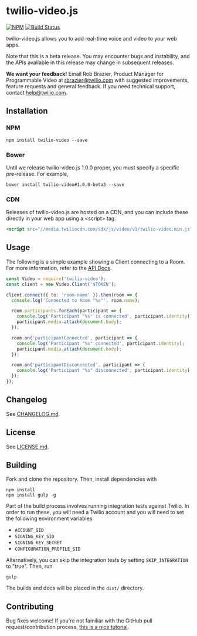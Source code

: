 twilio-video.js
===============

[![NPM](https://img.shields.io/npm/v/twilio-video.svg)](https://www.npmjs.com/package/twilio-video) [![Build Status](https://travis-ci.org/twilio/twilio-video.js.svg?branch=master)](https://travis-ci.org/twilio/twilio-video.js)

twilio-video.js allows you to add real-time voice and video to your web apps.

Note that this is a beta release. You may encounter bugs and instability, and
the APIs available in this release may change in subsequent releases.

**We want your feedback!** Email Rob Brazier, Product Manager for Programmable
Video at [rbrazier@twilio.com](mailto:rbrazier@twilio.com) with suggested
improvements, feature requests and general feedback. If you need technical
support, contact [help@twilio.com](mailto:help@twilio.com).

Installation
------------

### NPM

```
npm install twilio-video --save
```

### Bower

Until we release twilio-video.js 1.0.0 proper, you must specify a specific
pre-release. For example,

```
bower install twilio-video#1.0.0-beta3 --save
```

### CDN

Releases of twilio-video.js are hosted on a CDN, and you can include these
directly in your web app using a &lt;script&gt; tag.

```html
<script src="//media.twiliocdn.com/sdk/js/video/v1/twilio-video.min.js"></script>
```

Usage
-----

The following is a simple example showing a Client connecting to a Room. For
more information, refer to the
[API Docs](//media.twiliocdn.com/sdk/js/video/v1/docs).

```js
const Video = require('twilio-video');
const client = new Video.Client('$TOKEN');

client.connect({ to: 'room-name' }).then(room => {
  console.log('Connected to Room "%s"', room.name);

  room.participants.forEach(participant => {
    console.log('Participant "%s" is connected', participant.identity);
    participant.media.attach(document.body);
  });

  room.on('participantConnected', participant => {
    console.log('Participant "%s" connected', participant.identity);
    participant.media.attach(document.body);
  });

  room.on('participantDisconnected', participant => {
    console.log('Participant "%s" disconnected', participant.identity);
  });
});
```

Changelog
---------

See [CHANGELOG.md](https://github.com/twilio/twilio-video.js/blob/master/CHANGELOG.md).

License
-------

See [LICENSE.md](https://github.com/twilio/twilio-video.js/blob/master/LICENSE.md).

Building
--------

Fork and clone the repository. Then, install dependencies with

```
npm install
npm install gulp -g
```

Part of the build process involves running integration tests against Twilio. In
order to run these, you will need a Twilio account and you will need to set
the following environment variables:

* `ACCOUNT_SID`
* `SIGNING_KEY_SID`
* `SIGNING_KEY_SECRET`
* `CONFIGURATION_PROFILE_SID`

Alternatively, you can skip the integration tests by setting `SKIP_INTEGRATION`
to "true". Then, run

```
gulp
```

The builds and docs will be placed in the `dist/` directory.

Contributing
------------

Bug fixes welcome! If you're not familiar with the GitHub pull
request/contribution process,
[this is a nice tutorial](https://gun.io/blog/how-to-github-fork-branch-and-pull-request/).
